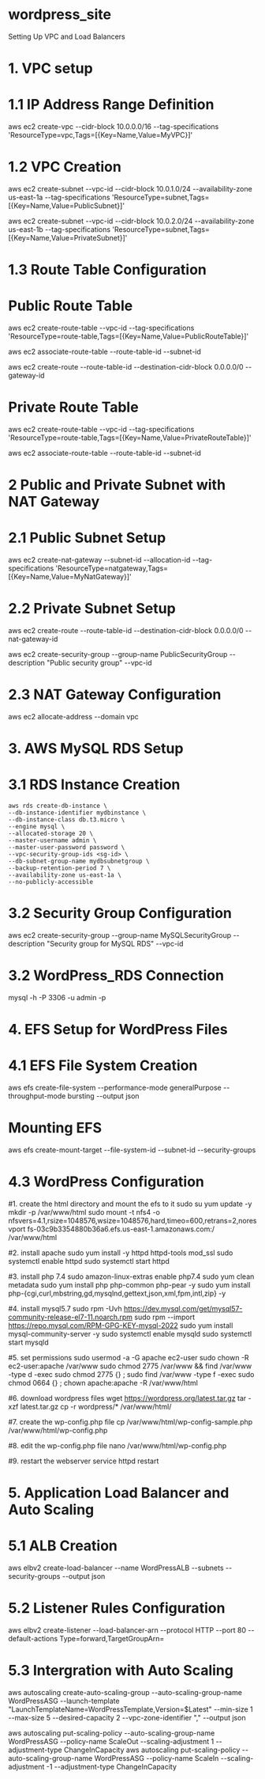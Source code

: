 # wordpress_site
Setting Up VPC and Load Balancers

# 1. VPC setup
# 1.1 IP Address Range Definition
aws ec2 create-vpc --cidr-block 10.0.0.0/16 --tag-specifications 'ResourceType=vpc,Tags=[{Key=Name,Value=MyVPC}]'

# 1.2 VPC Creation
aws ec2 create-subnet --vpc-id <vpc-id> --cidr-block 10.0.1.0/24 --availability-zone us-east-1a --tag-specifications 'ResourceType=subnet,Tags=[{Key=Name,Value=PublicSubnet}]'

aws ec2 create-subnet --vpc-id <vpc-id> --cidr-block 10.0.2.0/24 --availability-zone us-east-1b --tag-specifications 'ResourceType=subnet,Tags=[{Key=Name,Value=PrivateSubnet}]'

# 1.3 Route Table Configuration
# Public Route Table
aws ec2 create-route-table --vpc-id <vpc-id> --tag-specifications 'ResourceType=route-table,Tags=[{Key=Name,Value=PublicRouteTable}]'

aws ec2 associate-route-table --route-table-id <public-route-table-id> --subnet-id <public-subnet-id>

aws ec2 create-route --route-table-id <public-route-table-id> --destination-cidr-block 0.0.0.0/0 --gateway-id <igw-id>

# Private Route Table
aws ec2 create-route-table --vpc-id <vpc-id> --tag-specifications 'ResourceType=route-table,Tags=[{Key=Name,Value=PrivateRouteTable}]'

aws ec2 associate-route-table --route-table-id <private-route-table-id> --subnet-id <private-subnet-id>

# 2 Public and Private Subnet with NAT Gateway 
# 2.1 Public Subnet Setup
aws ec2 create-nat-gateway --subnet-id <public-subnet-id> --allocation-id <eip-allocation-id> --tag-specifications 'ResourceType=natgateway,Tags=[{Key=Name,Value=MyNatGateway}]'

# 2.2 Private Subnet Setup 
aws ec2 create-route --route-table-id <private-route-table-id> --destination-cidr-block 0.0.0.0/0 --nat-gateway-id <nat-gateway-id>

aws ec2 create-security-group --group-name PublicSecurityGroup --description "Public security group" --vpc-id <vpc-id>

# 2.3 NAT Gateway Configuration
aws ec2 allocate-address --domain vpc

# 3. AWS MySQL RDS Setup 
# 3.1 RDS Instance Creation 
    aws rds create-db-instance \
    --db-instance-identifier mydbinstance \
    --db-instance-class db.t3.micro \
    --engine mysql \
    --allocated-storage 20 \
    --master-username admin \
    --master-user-password password \
    --vpc-security-group-ids <sg-id> \
    --db-subnet-group-name mydbsubnetgroup \
    --backup-retention-period 7 \
    --availability-zone us-east-1a \
    --no-publicly-accessible

# 3.2 Security Group Configuration
aws ec2 create-security-group --group-name MySQLSecurityGroup --description "Security group for MySQL RDS" --vpc-id <vpc-id>

# 3.2 WordPress_RDS Connection 
mysql -h <rds-endpoint> -P 3306 -u admin -p

# 4. EFS Setup for WordPress Files 
# 4.1 EFS File System Creation 
aws efs create-file-system --performance-mode generalPurpose --throughput-mode bursting --output json

# Mounting EFS 
aws efs create-mount-target --file-system-id <your-efs-id> --subnet-id <your-public-subnet-id> --security-groups <your-security-group-id>

# 4.3 WordPress Configuration 
#1. create the html directory and mount the efs to it
sudo su
yum update -y
mkdir -p /var/www/html
sudo mount -t nfs4 -o nfsvers=4.1,rsize=1048576,wsize=1048576,hard,timeo=600,retrans=2,noresvport fs-03c9b3354880b36a6.efs.us-east-1.amazonaws.com:/ /var/www/html


#2. install apache 
sudo yum install -y httpd httpd-tools mod_ssl
sudo systemctl enable httpd 
sudo systemctl start httpd


#3. install php 7.4
sudo amazon-linux-extras enable php7.4
sudo yum clean metadata
sudo yum install php php-common php-pear -y
sudo yum install php-{cgi,curl,mbstring,gd,mysqlnd,gettext,json,xml,fpm,intl,zip} -y


#4. install mysql5.7
sudo rpm -Uvh https://dev.mysql.com/get/mysql57-community-release-el7-11.noarch.rpm
sudo rpm --import https://repo.mysql.com/RPM-GPG-KEY-mysql-2022
sudo yum install mysql-community-server -y
sudo systemctl enable mysqld
sudo systemctl start mysqld


#5. set permissions
sudo usermod -a -G apache ec2-user
sudo chown -R ec2-user:apache /var/www
sudo chmod 2775 /var/www && find /var/www -type d -exec sudo chmod 2775 {} \;
sudo find /var/www -type f -exec sudo chmod 0664 {} \;
chown apache:apache -R /var/www/html 


#6. download wordpress files
wget https://wordpress.org/latest.tar.gz
tar -xzf latest.tar.gz
cp -r wordpress/* /var/www/html/


#7. create the wp-config.php file
cp /var/www/html/wp-config-sample.php /var/www/html/wp-config.php


#8. edit the wp-config.php file
nano /var/www/html/wp-config.php


#9. restart the webserver
service httpd restart

# 5. Application Load Balancer and Auto Scaling 
# 5.1 ALB Creation 
aws elbv2 create-load-balancer --name WordPressALB --subnets <your-public-subnet-id-1> <your-public-subnet-id-2> --security-groups <your-security-group-id> --output json

# 5.2 Listener Rules Configuration 
aws elbv2 create-listener --load-balancer-arn <your-load-balancer-arn> --protocol HTTP --port 80 --default-actions Type=forward,TargetGroupArn=<your-target-group-arn>

# 5.3 Intergration with Auto Scaling 
aws autoscaling create-auto-scaling-group --auto-scaling-group-name WordPressASG --launch-template "LaunchTemplateName=WordPressTemplate,Version=$Latest" --min-size 1 --max-size 5 --desired-capacity 2 --vpc-zone-identifier "<your-private-subnet-id-1>,<your-private-subnet-id-2>" --output json

aws autoscaling put-scaling-policy --auto-scaling-group-name WordPressASG --policy-name ScaleOut --scaling-adjustment 1 --adjustment-type ChangeInCapacity
aws autoscaling put-scaling-policy --auto-scaling-group-name WordPressASG --policy-name ScaleIn --scaling-adjustment -1 --adjustment-type ChangeInCapacity

